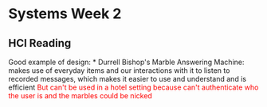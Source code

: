 # Systems Week 2

## HCI Reading 

Good example of design:
    * Durrell Bishop's Marble Answering Machine: makes use of everyday items and our interactions with it to listen to recorded messages, which makes it easier to use and understand and is efficient 
    <span style="color:red">But can't be used in a hotel setting because can't authenticate who the user is and the marbles could be nicked</span>